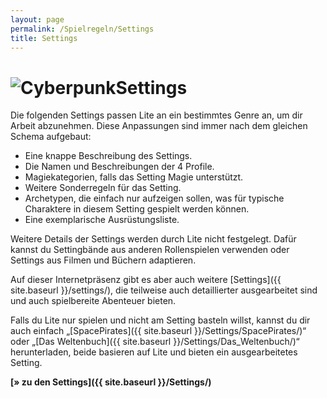 ```yaml
---
layout: page
permalink: /Spielregeln/Settings
title: Settings
---
```


<h1><img alt="Cyberpunk" src="{{ site.baseurl }}/assets/pics/settings.png" />Settings</h1>

Die folgenden Settings passen Lite an ein bestimmtes Genre an, um dir Arbeit abzunehmen. Diese Anpassungen sind immer nach dem gleichen Schema aufgebaut:

- Eine knappe Beschreibung des Settings.
- Die Namen und Beschreibungen der 4 Profile.
- Magiekategorien, falls das Setting Magie unterstützt.
- Weitere Sonderregeln für das Setting.
- Archetypen, die einfach nur aufzeigen sollen, was für typische Charaktere in diesem Setting gespielt werden können.
- Eine exemplarische Ausrüstungsliste.

Weitere Details der Settings werden durch Lite nicht festgelegt. Dafür kannst du Settingbände aus anderen Rollenspielen verwenden oder Settings aus Filmen und Büchern adaptieren.

Auf dieser Internetpräsenz gibt es aber auch weitere [Settings]({{ site.baseurl }}/settings/), die teilweise auch detaillierter ausgearbeitet sind und auch spielbereite Abenteuer bieten.

Falls du Lite nur spielen und nicht am Setting basteln willst, kannst du dir auch einfach &bdquo;[SpacePirates]({{ site.baseurl }}/Settings/SpacePirates/)&ldquo; oder &bdquo;[Das Weltenbuch]({{ site.baseurl }}/Settings/Das_Weltenbuch/)&ldquo; herunterladen, beide basieren auf Lite und bieten ein ausgearbeitetes Setting.

<strong>[&raquo; zu den Settings]({{ site.baseurl }}/Settings/)</strong>
